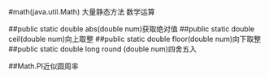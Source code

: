 #math(java.util.Math)
大量静态方法 数学运算

##public static double abs(double num)获取绝对值
##public static double ceil(double num)向上取整
##public static double floor(double num)向下取整
##public static double long round (double num)四舍五入 

##Math.PI近似圆周率